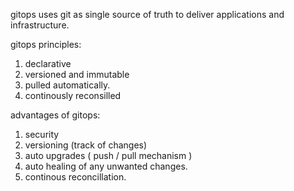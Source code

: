 gitops uses git as single source of truth to deliver applications and infrastructure.

gitops principles:

1. declarative
2. versioned and immutable
3. pulled automatically.
4. continously reconsilled

advantages of gitops:

1. security
2. versioning (track of changes)
3. auto upgrades ( push / pull mechanism )
4. auto healing of any unwanted changes.
5. continous reconcillation.
